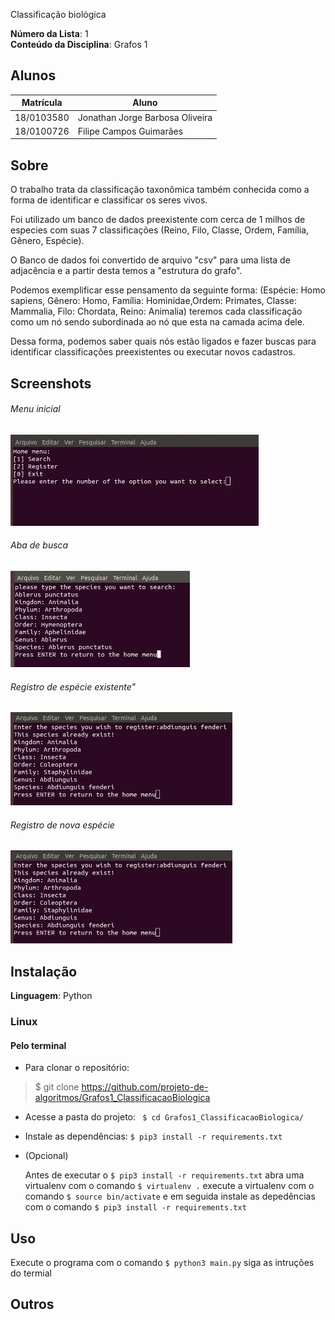 
Classificação biológica

**Número da Lista**: 1<br>
**Conteúdo da Disciplina**: Grafos 1 <br>

## Alunos
|Matrícula | Aluno |
| -- | -- |
| 18/0103580  |  Jonathan Jorge Barbosa Oliveira |
| 18/0100726 | Filipe Campos Guimarães

## Sobre 
O trabalho trata da classificação taxonômica também conhecida como a forma de identificar e classificar os seres vivos.
  
Foi utilizado um banco de dados preexistente com cerca de 1 milhos de especies com suas 7 classificações (Reino, Filo, Classe, Ordem, Família, Gênero, Espécie).

O Banco de dados foi convertido de arquivo "csv" para uma lista de adjacência e a partir desta temos a "estrutura do grafo". 

Podemos exemplificar esse pensamento da seguinte forma: (Espécie: Homo sapiens, Gênero: Homo, Família: Hominidae,Ordem: Primates, Classe: Mammalia, Filo: Chordata, Reino: Animalia) teremos cada classificação como um nó sendo subordinada ao nó que esta na camada acima dele. 

Dessa forma, podemos saber quais nós estão ligados e fazer buscas para identificar classificações preexistentes ou executar novos cadastros.

## Screenshots

###### Menu inicial
![Alt text](/media/image1.jpeg?raw=true "Menu inicial")
###### Aba de busca
![Alt text](/media/image2.jpeg?raw=true "Aba de busca")
###### Registro de espécie existente"
![Alt text](/media/image3.jpeg?raw=true "Registro de espécie existente") 
###### Registro de nova espécie
![Alt text](/media/image4.jpeg?raw=true "Registro de nova espécie")

## Instalação 
**Linguagem**: Python
### Linux

#### Pelo terminal
- Para clonar o repositório:
> $ git clone https://github.com/projeto-de-algoritmos/Grafos1_ClassificacaoBiologica

- Acesse a pasta do projeto:
``` $ cd Grafos1_ClassificacaoBiologica/```
- Instale as dependências:
``` $ pip3 install -r requirements.txt ```

- (Opcional)
   
   Antes de executar o ``` $ pip3 install -r requirements.txt ``` abra uma virtualenv com o comando 
   ``` $ virtualenv . ``` execute a virtualenv com o comando ``` $ source bin/activate ``` e em seguida instale as depedências com o comando
   ``` $ pip3 install -r requirements.txt ```
  
## Uso 
Execute o programa com o comando 
``` $ python3 main.py ```
siga as intruções do termial

## Outros 





